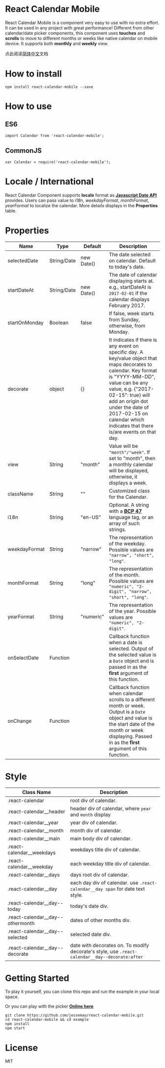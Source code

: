 # React Calendar Mobile
React Calendar Mobile is a component very easy to use with no extra effort. It can be used in any project with great performance! Different from other calendar/date picker components, this component uses **touches** and **scrolls** to move to different months or weeks like native calendar on mobile device. It supports both **monthly** and **weekly** view.

点此阅读[简体中文](https://github.com/jessemao/react-calendar-mobile/blob/master/README.zh-cn.md)文档

# How to install
```
npm install react-calendar-mobile --save
```

# How to use
## ES6
```
import Calendar from 'react-calendar-mobile';
```

## CommonJS
```
var Calendar = require('react-calendar-mobile');
```

# Locale / International
React Calendar Component supports **locale** format as [**Javascript Date API**](https://developer.mozilla.org/en-US/docs/Web/JavaScript/Reference/Global_Objects/Date/toLocaleDateString) provides. Users can pass value to *i18n*, *weekdayFormat*, *monthFormat*, *yearFormat* to localize the calendar. More details displays in the **Properties** table.

# Properties

| Name          | Type        | Default    | Description                                                                                                                                                                                                                                                                                                 |
|---------------|-------------|------------|-------------------------------------------------------------------------------------------------------------------------------------------------------------------------------------------------------------------------------------------------------------------------------------------------------------|
| selectedDate  | String/Date | new Date() | The date selected on calendar. Default to today's date.                                                                                                                                                                                                                                                     |
| startDateAt   | String/Date | new Date() | The date of calendar displaying starts at. e.g., startDateAt is `2017-02-01` if the calendar displays February 2017.                                                                                                                                                                                        |
| startOnMonday | Boolean     | false      | If false, week starts from Sunday, otherwise, from Monday.                                                                                                                                                                                                                                                  |
| decorate      | object      | {}         | It indicates if there is any event on specific day. A key/value object that maps decorates to calendar. Key format is "YYYY-MM-DD", value can be any value, e.g. {"2017-02-15": true} will add an origin dot under the date of 2017-02-15 on calendar which indicates that there is/are events on that day. |
| view          | String      | "month"    | Value will be `"month"/"week"`. If set to "month", then a monthly calendar will be displayed, otherwise, it displays a week.                                                                                                                                                                                |
| className     | String      | ""         | Customized class for the Calendar.                                                                                                                                                                                                                                                                          |
| i18n          | String      | "en-US"    | Optional. A string with a [**BCP 47**](https://tools.ietf.org/rfc/bcp/bcp47.txt) language tag, or an array of such strings.                                                                                                                                                                               |
| weekdayFormat | String      | "narrow"   | The representation of the weekday. Possible values are `"narrow", "short", "long"`.                                                                                                                                                                                                                            |
| monthFormat   | String      | "long"     | The representation of the month. Possible values are `"numeric", "2-digit", "narrow", "short", "long"`.                                                                                                                                                                                                |
| yearFormat    | String      | "numeric"  | The representation of the year. Possible values are `"numeric", "2-digit"`.                                                                                                                                                                                                                                    |
| onSelectDate  | Function    |            | Callback function when a date is selected. Output of the selected value is a `Date` object and is passed in as the **first** argument of this function.                                                                                                                                                                                                         |
| onChange      | Function    |            | Callback function when calendar scrolls to a different month or week. Output is a `Date` object and value is the start date of the month or week displaying. Passed in as the **first** argument of this function.                                                                                                                                             |


# Style
| Class Name                       | Description                                                                                    |
|----------------------------------|------------------------------------------------------------------------------------------------|
| .react-calendar                  | root div of calendar.                                                                          |
| .react-calendar__header          | header div of calendar, where `year` and `month` display                                       |
| .react-calendar__year            | year div of calendar.                                                                          |
| .react-calendar__month           | month div of calendar.                                                                         |
| .react-calendar__main            | main body div of calendar.                                                                     |
| .react-calendar__weekdays        | weekdays title div of calendar.                                                                |
| .react-calendar__weekday         | each weekday title div of calendar.                                                            |
| .react-calendar__days            | days root div of calendar.                                                                     |
| .react-calendar__day             | each day div of calendar. use `.react-calendar__day span` for date text style.                 |
| .react-calendar__day--today      | today's date div.                                                                              |
| .react-calendar__day--othermonth | dates of other months div.                                                                     |
| .react-calendar__day--selected   | selected date div.                                                                             |
| .react-calendar__day--decorate   | date with decorates on. To modify decorate's style, use `.react-calendar__day--decorate:after` |


# Getting Started
To play it yourself, you can clone this repo and run the example in your local space.

Or you can play with the picker [**Online here**](https://jessemao.github.io/react-calendar-mobile/)
```
git clone https://github.com/jessemao/react-calendar-mobile.git
cd react-calendar-mobile && cd example
npm install
npm start
```

# License
MIT